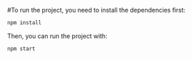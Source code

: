 #To run the project, you need to install the dependencies first:
```bash
npm install
```
Then, you can run the project with:
```bash
npm start
```
